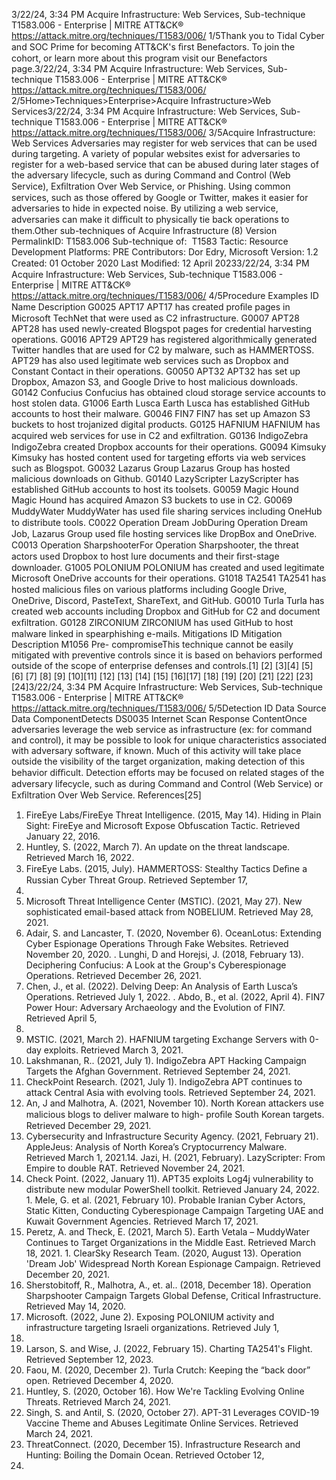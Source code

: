 3/22/24, 3:34 PM Acquire Infrastructure: Web Services, Sub-technique T1583.006 - Enterprise | MITRE ATT&CK®
https://attack.mitre.org/techniques/T1583/006/ 1/5Thank you to Tidal Cyber and SOC Prime for becoming ATT&CK's ﬁrst Benefactors. To join the cohort, or learn more about this program visit our
Benefactors page.3/22/24, 3:34 PM Acquire Infrastructure: Web Services, Sub-technique T1583.006 - Enterprise | MITRE ATT&CK®
https://attack.mitre.org/techniques/T1583/006/ 2/5Home>Techniques>Enterprise>Acquire Infrastructure>Web Services3/22/24, 3:34 PM Acquire Infrastructure: Web Services, Sub-technique T1583.006 - Enterprise | MITRE ATT&CK®
https://attack.mitre.org/techniques/T1583/006/ 3/5Acquire Infrastructure: Web Services
Adversaries may register for web services that can be used during targeting. A variety of popular websites exist for adversaries to register for
a web-based service that can be abused during later stages of the adversary lifecycle, such as during Command and Control (Web Service),
Exﬁltration Over Web Service, or Phishing. Using common services, such as those offered by Google or Twitter, makes it easier for
adversaries to hide in expected noise. By utilizing a web service, adversaries can make it diﬃcult to physically tie back operations to them.Other sub-techniques of Acquire Infrastructure (8)
Version PermalinkID: T1583.006
Sub-technique of:  T1583
 
Tactic: Resource Development
 
Platforms: PRE
Contributors: Dor Edry, Microsoft
Version: 1.2
Created: 01 October 2020
Last Modiﬁed: 12 April 20233/22/24, 3:34 PM Acquire Infrastructure: Web Services, Sub-technique T1583.006 - Enterprise | MITRE ATT&CK®
https://attack.mitre.org/techniques/T1583/006/ 4/5Procedure Examples
ID Name Description
G0025 APT17 APT17 has created proﬁle pages in Microsoft TechNet that were used as C2 infrastructure.
G0007 APT28 APT28 has used newly-created Blogspot pages for credential harvesting operations.
G0016 APT29 APT29 has registered algorithmically generated Twitter handles that are used for C2 by malware, such as
HAMMERTOSS. APT29 has also used legitimate web services such as Dropbox and Constant Contact in
their operations.
G0050 APT32 APT32 has set up Dropbox, Amazon S3, and Google Drive to host malicious downloads.
G0142 Confucius Confucius has obtained cloud storage service accounts to host stolen data.
G1006 Earth Lusca Earth Lusca has established GitHub accounts to host their malware.
G0046 FIN7 FIN7 has set up Amazon S3 buckets to host trojanized digital products.
G0125 HAFNIUM HAFNIUM has acquired web services for use in C2 and exﬁltration.
G0136 IndigoZebra IndigoZebra created Dropbox accounts for their operations.
G0094 Kimsuky Kimsuky has hosted content used for targeting efforts via web services such as Blogspot.
G0032 Lazarus Group Lazarus Group has hosted malicious downloads on Github.
G0140 LazyScripter LazyScripter has established GitHub accounts to host its toolsets.
G0059 Magic Hound Magic Hound has acquired Amazon S3 buckets to use in C2.
G0069 MuddyWater MuddyWater has used ﬁle sharing services including OneHub to distribute tools.
C0022 Operation Dream
JobDuring Operation Dream Job, Lazarus Group used ﬁle hosting services like DropBox and OneDrive.
C0013 Operation
SharpshooterFor Operation Sharpshooter, the threat actors used Dropbox to host lure documents and their ﬁrst-stage
downloader.
G1005 POLONIUM POLONIUM has created and used legitimate Microsoft OneDrive accounts for their operations.
G1018 TA2541 TA2541 has hosted malicious ﬁles on various platforms including Google Drive, OneDrive, Discord,
PasteText, ShareText, and GitHub.
G0010 Turla Turla has created web accounts including Dropbox and GitHub for C2 and document exﬁltration.
G0128 ZIRCONIUM ZIRCONIUM has used GitHub to host malware linked in spearphishing e-mails.
Mitigations
ID Mitigation Description
M1056 Pre-
compromiseThis technique cannot be easily mitigated with preventive controls since it is based on behaviors performed
outside of the scope of enterprise defenses and controls.[1]
[2]
[3][4]
[5]
[6]
[7]
[8]
[9]
[10][11]
[12]
[13]
[14]
[15]
[16][17]
[18]
[19]
[20]
[21]
[22]
[23][24]3/22/24, 3:34 PM Acquire Infrastructure: Web Services, Sub-technique T1583.006 - Enterprise | MITRE ATT&CK®
https://attack.mitre.org/techniques/T1583/006/ 5/5Detection
ID Data Source Data ComponentDetects
DS0035 Internet Scan Response
ContentOnce adversaries leverage the web service as infrastructure (ex: for command and control),
it may be possible to look for unique characteristics associated with adversary software, if
known. Much of this activity will take place outside the visibility of the target
organization, making detection of this behavior diﬃcult. Detection efforts may be focused
on related stages of the adversary lifecycle, such as during Command and Control (Web
Service) or Exﬁltration Over Web Service.
References[25]
1. FireEye Labs/FireEye Threat Intelligence. (2015, May 14).
Hiding in Plain Sight: FireEye and Microsoft Expose
Obfuscation Tactic. Retrieved January 22, 2016.
2. Huntley, S. (2022, March 7). An update on the threat
landscape. Retrieved March 16, 2022.
3. FireEye Labs. (2015, July). HAMMERTOSS: Stealthy Tactics
Deﬁne a Russian Cyber Threat Group. Retrieved September 17,
2015.
4. Microsoft Threat Intelligence Center (MSTIC). (2021, May 27).
New sophisticated email-based attack from NOBELIUM.
Retrieved May 28, 2021.
5. Adair, S. and Lancaster, T. (2020, November 6). OceanLotus:
Extending Cyber Espionage Operations Through Fake
Websites. Retrieved November 20, 2020.
 . Lunghi, D and Horejsi, J. (2018, February 13). Deciphering
Confucius: A Look at the Group's Cyberespionage Operations.
Retrieved December 26, 2021.
7. Chen, J., et al. (2022). Delving Deep: An Analysis of Earth
Lusca’s Operations. Retrieved July 1, 2022.
 . Abdo, B., et al. (2022, April 4). FIN7 Power Hour: Adversary
Archaeology and the Evolution of FIN7. Retrieved April 5,
2022.
9. MSTIC. (2021, March 2). HAFNIUM targeting Exchange
Servers with 0-day exploits. Retrieved March 3, 2021.
10. Lakshmanan, R.. (2021, July 1). IndigoZebra APT Hacking
Campaign Targets the Afghan Government. Retrieved
September 24, 2021.
11. CheckPoint Research. (2021, July 1). IndigoZebra APT
continues to attack Central Asia with evolving tools. Retrieved
September 24, 2021.
12. An, J and Malhotra, A. (2021, November 10). North Korean
attackers use malicious blogs to deliver malware to high-
proﬁle South Korean targets. Retrieved December 29, 2021.
13. Cybersecurity and Infrastructure Security Agency. (2021,
February 21). AppleJeus: Analysis of North Korea’s
Cryptocurrency Malware. Retrieved March 1, 2021.14. Jazi, H. (2021, February). LazyScripter: From Empire to double
RAT. Retrieved November 24, 2021.
15. Check Point. (2022, January 11). APT35 exploits Log4j
vulnerability to distribute new modular PowerShell toolkit.
Retrieved January 24, 2022.
1 . Mele, G. et al. (2021, February 10). Probable Iranian Cyber
Actors, Static Kitten, Conducting Cyberespionage Campaign
Targeting UAE and Kuwait Government Agencies. Retrieved
March 17, 2021.
17. Peretz, A. and Theck, E. (2021, March 5). Earth Vetala –
MuddyWater Continues to Target Organizations in the Middle
East. Retrieved March 18, 2021.
1 . ClearSky Research Team. (2020, August 13). Operation
'Dream Job' Widespread North Korean Espionage Campaign.
Retrieved December 20, 2021.
19. Sherstobitoff, R., Malhotra, A., et. al.. (2018, December 18).
Operation Sharpshooter Campaign Targets Global Defense,
Critical Infrastructure. Retrieved May 14, 2020.
20. Microsoft. (2022, June 2). Exposing POLONIUM activity and
infrastructure targeting Israeli organizations. Retrieved July 1,
2022.
21. Larson, S. and Wise, J. (2022, February 15). Charting TA2541's
Flight. Retrieved September 12, 2023.
22. Faou, M. (2020, December 2). Turla Crutch: Keeping the “back
door” open. Retrieved December 4, 2020.
23. Huntley, S. (2020, October 16). How We're Tackling Evolving
Online Threats. Retrieved March 24, 2021.
24. Singh, S. and Antil, S. (2020, October 27). APT-31 Leverages
COVID-19 Vaccine Theme and Abuses Legitimate Online
Services. Retrieved March 24, 2021.
25. ThreatConnect. (2020, December 15). Infrastructure Research
and Hunting: Boiling the Domain Ocean. Retrieved October 12,
2021.